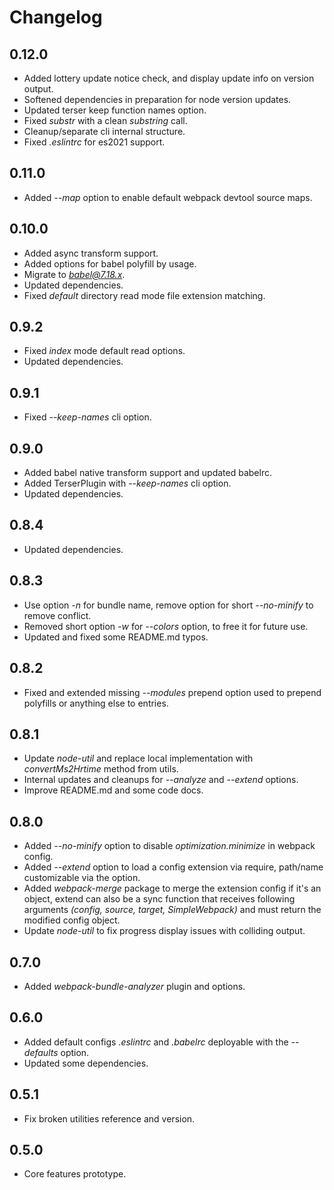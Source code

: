 # Changelog

## 0.12.0
 - Added lottery update notice check, and display update info on version output.
 - Softened dependencies in preparation for node version updates.
 - Updated terser keep function names option.
 - Fixed *substr* with a clean *substring* call.
 - Cleanup/separate cli internal structure.
 - Fixed *.eslintrc* for es2021 support.

## 0.11.0
 - Added *--map* option to enable default webpack devtool source maps.

## 0.10.0
 - Added async transform support.
 - Added options for babel polyfill by usage.
 - Migrate to *babel@7.18.x*.
 - Updated dependencies.
 - Fixed *default* directory read mode file extension matching.

## 0.9.2
 - Fixed *index* mode default read options.
 - Updated dependencies.

## 0.9.1
 - Fixed *--keep-names* cli option.

## 0.9.0
 - Added babel native transform support and updated babelrc.
 - Added TerserPlugin with *--keep-names* cli option.
 - Updated dependencies.

## 0.8.4
 - Updated dependencies.

## 0.8.3
 - Use option *-n* for bundle name, remove option for short *--no-minify* to remove conflict.
 - Removed short option *-w* for *--colors* option, to free it for future use.
 - Updated and fixed some README.md typos.

## 0.8.2
 - Fixed and extended missing *--modules* prepend option used to prepend polyfills or anything else to entries.

## 0.8.1
 - Update *node-util* and replace local implementation with *convertMs2Hrtime* method from utils.
 - Internal updates and cleanups for *--analyze* and *--extend* options.
 - Improve README.md and some code docs.

## 0.8.0
 - Added *--no-minify* option to disable *optimization.minimize* in webpack config.
 - Added *--extend* option to load a config extension via require, path/name customizable via the option.
 - Added *webpack-merge* package to merge the extension config if it's an object, extend can also be a sync function that receives following arguments *(config, source, target, SimpleWebpack)* and must return the modified config object.
 - Update *node-util* to fix progress display issues with colliding output.

## 0.7.0
 - Added *webpack-bundle-analyzer* plugin and options.

## 0.6.0
 - Added default configs *.eslintrc* and *.babelrc* deployable with the *--defaults* option.
 - Updated some dependencies.

## 0.5.1
 - Fix broken utilities reference and version.

## 0.5.0
 - Core features prototype.
